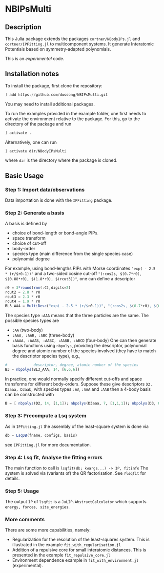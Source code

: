 # NBIPsMulti

## Description

This Julia package extends the packages `cortner/NBodyIPs.jl` and `cortner/IPFitting.jl` to multicomponent systems. It generate Interatomic Potentials based on symmetry-adapted polynomials.

This is an *experimental* code.

## Installation notes

To install the package, first clone the repository:
```julia
] add https://github.com/dussong/NBIPsMulti.git
```
You may need to install additional packages.

To run the examples provided in the example folder, one first needs to activate the environment relative to the package. For this, go to the directory of the package and run
```julia
] activate .
```
Alternatively, one can run
```julia
] activate dir/NBodyIPsMulti
```
where `dir` is the directory where the package is cloned.


## Basic Usage

### Step 1: Import data/observations

Data importation is done with the `IPFitting` package.

### Step 2: Generate a basis

A basis is defined by
* choice of bond-length or bond-angle PIPs.
* space transform
* choice of cut-off
* body-order
* species type (main difference from the single species case)
* polynomial degree

For example, using bond-lengths PIPs with Morse coordinates `"exp( - 2.5 * (r/$r0-1))"` and a two-sided cosine cut-off `"(:cos2s, $(0.7*r0), $(0.88*r0), $(1.8*r0), $(rcut3))"`, one can define a descriptor
```julia
r0 = 3*round(rnn(:C),digits=2)
rcut2 = 2.8 * r0
rcut3 = 2.3 * r0
rcut4 = 1.9 * r0
BL3_AAA = MultiDesc("exp( - 2.5 * (r/$r0-1))", "(:cos2s, $(0.7*r0), $(0.88*r0), $(1.8*r0), $(rcut3))",Val(:AAA))
```
The species type `:AAA` means that the three particles are the same. The possible species types are
* `:AA` (two-body)
* `:AAA, :AAB, :ABC` (three-body)
* `:AAAA, :AAAB, :AABC, :AABB, :ABCD` (four-body)
One can then generate basis functions using `nbpolys`, providing the descriptor, polynomial degree and atomic number of the species involved (they have to match the descriptor species type), e.g.,
```julia
#            descriptor, degree, atomic number of the species
B3 = nbpolys(BL3_AAA, 14, [6,6,6])
```
In practice, one would normally specify different cut-offs and space transforms
for different body-orders. Suppose these give descriptors `D2, D3aaa, D3aab`, with species types `:AA`, `:AAA` and `:AAB` then
a 4-body basis can be constructed with
```julia
B = [ nbpolys(D2, 14, [1,1]); nbpolys(D3aaa, 7, [1,1,1]); nbpolys(D3, 8, [1,1,6]) ]
```

### Step 3: Precompute a Lsq system

As in `IPFitting.jl` the assembly of the least-square system is done via
```julia
db = LsqDB(fname, configs, basis)
```
see `IPFitting.jl` for more documentation.

### Step 4: Lsq fit, Analyse the fitting errors

The main function to call is
`lsqfit(db; kwargs...) -> IP, fitinfo`
The system is solved via (variants of) the QR factorisation. See `?lsqfit`
for details.

### Step 5: Usage

The output `IP` of `lsqfit` is a `JuLIP.AbstractCalculator` which supports
`energy, forces, site_energies`.

### More comments

There are some more capabilities, namely:
* Regularization for the resolution of the least-squares system. This is illustrated in the example `fit_with_regularisation.jl`
* Addition of a repulsive core for small interatomic distances. This is presented in the example `fit_repulsive_core.jl`
* Environment dependence example in `fit_with_environment.jl` (experimental).

